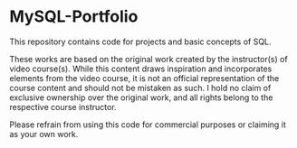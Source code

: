 # MySQL-Portfolio
This repository contains code for projects and basic concepts of SQL.

These works are based on the original work created by the instructor(s) of video course(s). While this content draws inspiration and incorporates elements from the video course, it is not an official representation of the course content and should not be mistaken as such. I hold no claim of exclusive ownership over the original work, and all rights belong to the respective course instructor.

Please refrain from using this code for commercial purposes or claiming it as your own work.
